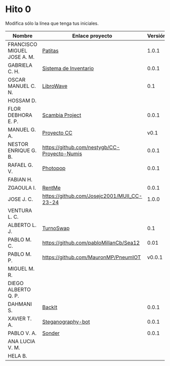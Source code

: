 # Hito 0

Modifica sólo la línea que tenga tus iniciales.

| Nombre       | Enlace proyecto                                                                    | Versión      |
| --------------- | ----------------------------------------------------------------------- | -------------- |
| FRANCISCO MIGUEL JOSE A. M.    | [Patitas](https://github.com/faguilera1952/CC-ProyectoPatitas)| <!--version-->1.0.1 |
|  GABRIELA C. H.   | [Sistema de Inventario](https://github.com/gabrielacampoverde/CC_Gabriela)  | 0.0.1 |
|  OSCAR MANUEL C. N.   | [LibroWave](https://github.com/Kikin90/proy-cc) | 0.1 |
|  HOSSAM D.   | <!--enlace-->                                                           | <!--versión--> |
|  FLOR DEBHORA E. P.   | [Scambia Project](https://github.com/florescobar/Scambia-PracticasCC-UGR) | 0.0.1 |
|  MANUEL G. A.  | [Proyecto CC](https://github.com/ManuelGarciaAlonso/PROYECTO_CC)| v0.1 |
|  NESTOR ENRIQUE G. B.   | https://github.com/nestygb/CC-Proyecto-Numis                 | 0.0.1 |
|  RAFAEL G. V.  | [Photopop](https://github.com/rafaguzmanval/practicaCC)                 | 0.0.1 |
|  FABIAN H.   | <!--enlace-->                                                           | <!--versión--> |
|  ZGAOULA I.   | [RentMe](https://github.com/Ilyas-ZG/Cloud-Computing-2324/tree/main/Hitos/Hito00) | 0.0.1 |
|  JOSE J. C.   | https://github.com/Josejc2001/MUII_CC-23-24                   | 1.0.0 | 
|  VENTURA L. C.   | <!--enlace-->                                                           | <!--versión--> |
|  ALBERTO L. J.   | [TurnoSwap](https://github.com/albertolj/TurnoSwap)                                                          | 0.1 |
|  PABLO M. C.   | https://github.com/pabloMillanCb/Sea12                                                          | 0.01 |
|  PABLO M. P. | https://github.com/MauronMP/PneumIOT | v0.0.1 |
|  MIGUEL M. R.  | <!--enlace-->                                                           | <!--versión--> |
|  DIEGO ALBERTO Q. P.   | <!--enlace-->                                                           | <!--versión--> |
|  DAHMANI S.   | [BackIt](https://github.com/sml99/CC-Project-BackIt)                         | 0.0.1 |
|  XAVIER T. A.   | [Steganography-bot](https://github.com/dext0s/cc-project-steganography-telegram-bot)   | 0.0.1 |
|  PABLO V. A.   | [Sonder](https://github.com/Valenz23/Sonder)                                | 0.0.1 |
|  ANA LUCIA V. M.   | <!--enlace-->                                                           | <!--versión--> |
|  HELA B.   | <!--enlace-->                                                           | <!--versión--> |
